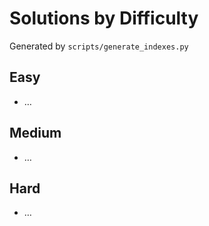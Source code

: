 # Solutions by Difficulty

Generated by `scripts/generate_indexes.py`

## Easy
- …

## Medium
- …

## Hard
- …


